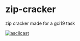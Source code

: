 # zip-cracker
zip cracker made for a gci19 task

[![asciicast](https://asciinema.org/a/khdlLW3YA7IhJGR11XYAfqWd8.svg)](https://asciinema.org/a/khdlLW3YA7IhJGR11XYAfqWd8)
